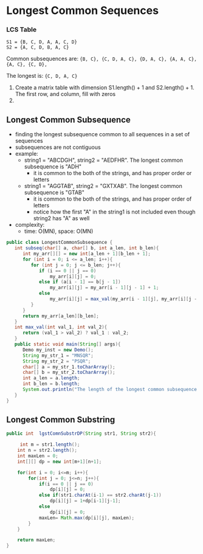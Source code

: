 Longest Common Sequences
====

### LCS Table

```
S1 = {B, C, D, A, A, C, D}
S2 = {A, C, D, B, A, C}
```

Common subsequences are: `{B, C}, {C, D, A, C}, {D, A, C}, {A, A, C}, {A, C}, {C, D},`

The longest is: `{C, D, A, C}`

1. Create a matrix table with dimension S1.length() + 1 and S2.length() + 1. The first row, and column, fill with zeros
2. 

## Longest Common Subsequence

- finding the longest subsequence common to all sequences in a set of sequences
- subsequences are not contiguous
- example:
  - string1 = "ABCDGH", string2 = "AEDFHR".  The longest common subsequence is "ADH"
    - it is common to the both of the strings, and has proper order or letters
  - string1 = "AGGTAB", string2 = "GXTXAB". The longest common subsequence is "GTAB"
    - it is common to the both of the strings, and has proper order of letters
    - notice how the first "A" in the string1 is not included even though string2 has "A" as well
- complexity:
  - time: O(MN), space: O(MN)


```java
public class LongestCommonSubsequence {
   int subseq(char[] a, char[] b, int a_len, int b_len){
      int my_arr[][] = new int[a_len + 1][b_len + 1];
      for (int i = 0; i <= a_len; i++){
         for (int j = 0; j <= b_len; j++){
            if (i == 0 || j == 0)
	            my_arr[i][j] = 0;
            else if (a[i - 1] == b[j - 1])
    	        my_arr[i][j] = my_arr[i - 1][j - 1] + 1;
            else
        	    my_arr[i][j] = max_val(my_arr[i - 1][j], my_arr[i][j - 1]);
         }
      }
      return my_arr[a_len][b_len];
   }
   int max_val(int val_1, int val_2){
      return (val_1 > val_2) ? val_1 : val_2;
   }
   public static void main(String[] args){
      Demo my_inst = new Demo();
      String my_str_1 = "MNSQR";
      String my_str_2 = "PSQR";
      char[] a = my_str_1.toCharArray();
      char[] b = my_str_2.toCharArray();
      int a_len = a.length;
      int b_len = b.length;
      System.out.println("The length of the longest common subsequence is"+ " " + my_inst.subseq(a, b, a_len,       b_len));
   }
}
```



## Longest Common Substring



```java
public int  lgstComnSubstrDP(String str1, String str2){

     int m = str1.length();
    int n = str2.length();
    int maxLen = 0;
    int[][] dp = new int[m+1][n+1];

    for(int i = 0; i<=m; i++){
        for(int j = 0; j<=n; j++){
            if(i == 0 || j == 0)
                dp[i][j] = 0;
            else if(str1.charAt(i-1) == str2.charAt(j-1))
                dp[i][j] = 1+dp[i-1][j-1];
            else
                dp[i][j] = 0;
            maxLen= Math.max(dp[i][j], maxLen);
        }
    }

    return maxLen;
}
```

